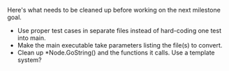 Here's what needs to be cleaned up before working on the next milestone goal.

* Use proper test cases in separate files instead of hard-coding one test into main.
* Make the main executable take parameters listing the file(s) to convert.
* Clean up *Node.GoString() and the functions it calls. Use a template system?
